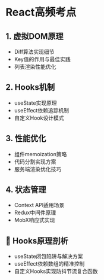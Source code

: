 # React高频考点

## 1. 虚拟DOM原理
- Diff算法实现细节
- Key值的作用与最佳实践
- 列表渲染性能优化

## 2. Hooks机制
- useState实现原理
- useEffect依赖追踪机制
- 自定义Hook设计模式

## 3. 性能优化
- 组件memoization策略
- 代码分割实现方案
- 服务端渲染优化技巧

## 4. 状态管理
- Context API适用场景
- Redux中间件原理
- MobX响应式实现

## 🧩 **Hooks原理剖析**
- useState闭包陷阱与解决方案
- useEffect依赖数组的精准控制
- 自定义Hooks实现防抖节流复合函数
